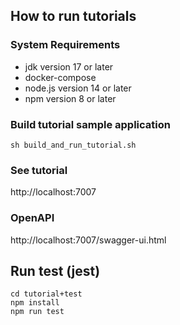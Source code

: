 ## How to run tutorials

### System Requirements
* jdk version 17 or later
* docker-compose
* node.js version 14 or later
* npm version 8 or later

### Build tutorial sample application
```
sh build_and_run_tutorial.sh
```

### See tutorial
http://localhost:7007

### OpenAPI
http://localhost:7007/swagger-ui.html

## Run test (jest)
```
cd tutorial+test
npm install
npm run test
```
